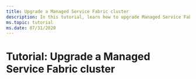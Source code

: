 ```yaml
---
title: Upgrade a Managed Service Fabric cluster
description: In this tutorial, learn how to upgrade Managed Service Fabric cluster.
ms.topic: tutorial
ms.date: 07/31/2020
---
```


# Tutorial: Upgrade a Managed Service Fabric cluster
